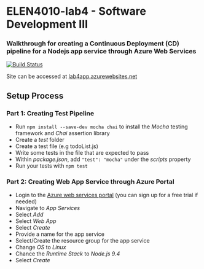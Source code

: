 # ELEN4010-lab4 - Software Development III 
### Walkthrough for creating a Continuous Deployment (CD) pipeline for a Nodejs app service through Azure Web Services
[![Build Status](https://travis-ci.com/JaredP94/ELEN4010-Lab4.svg?branch=master)](https://travis-ci.com/JaredP94/ELEN4010-Lab4)

Site can be accessed at [lab4app.azurewebsites.net](https://lab4app.azurewebsites.net/todo)

## Setup Process

### Part 1: Creating Test Pipeline
* Run `npm install --save-dev mocha chai` to install the *Mocha* testing framework and *Chai* assertion library
* Create a *test* folder
* Create a test file (e.g todoList.js)
* Write some tests in the file that are expected to pass
* Within *package.json*, add `"test": "mocha"` under the *scripts* property
* Run your tests with `npm test`

### Part 2: Creating Web App Service through Azure Portal
* Login to the [Azure web services portal](https://portal.azure.com/) (you can sign up for a free trial if needed)
* Navigate to *App Services*
* Select *Add*
* Select *Web App*
* Select *Create*
* Provide a name for the app service
* Select/Create the resource group for the app service
* Change *OS* to *Linux*
* Chance the *Runtime Stack* to *Node.js 9.4*
* Select *Create*
